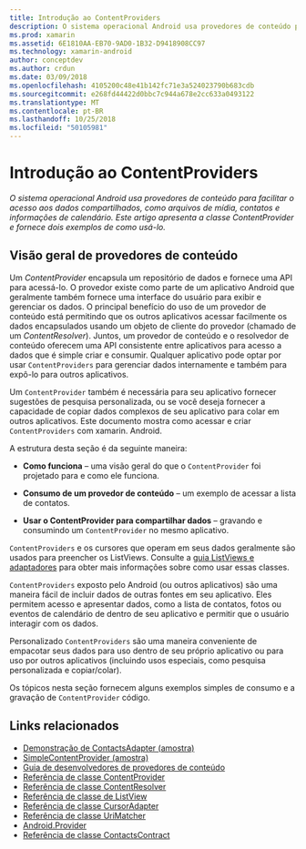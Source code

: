 ```yaml
---
title: Introdução ao ContentProviders
description: O sistema operacional Android usa provedores de conteúdo para facilitar o acesso aos dados compartilhados, como arquivos de mídia, contatos e informações de calendário. Este artigo apresenta a classe ContentProvider e fornece dois exemplos de como usá-lo.
ms.prod: xamarin
ms.assetid: 6E1810AA-EB70-9AD0-1B32-D9418908CC97
ms.technology: xamarin-android
author: conceptdev
ms.author: crdun
ms.date: 03/09/2018
ms.openlocfilehash: 4105200c48e41b142fc71e3a524023790b683cdb
ms.sourcegitcommit: e268fd44422d0bbc7c944a678e2cc633a0493122
ms.translationtype: MT
ms.contentlocale: pt-BR
ms.lasthandoff: 10/25/2018
ms.locfileid: "50105981"
---
```

# <a name="intro-to-contentproviders"></a>Introdução ao ContentProviders

_O sistema operacional Android usa provedores de conteúdo para facilitar o acesso aos dados compartilhados, como arquivos de mídia, contatos e informações de calendário. Este artigo apresenta a classe ContentProvider e fornece dois exemplos de como usá-lo._


## <a name="content-providers-overview"></a>Visão geral de provedores de conteúdo

Um *ContentProvider* encapsula um repositório de dados e fornece uma API para acessá-lo. O provedor existe como parte de um aplicativo Android que geralmente também fornece uma interface do usuário para exibir e gerenciar os dados. O principal benefício do uso de um provedor de conteúdo está permitindo que os outros aplicativos acessar facilmente os dados encapsulados usando um objeto de cliente do provedor (chamado de um *ContentResolver*). Juntos, um provedor de conteúdo e o resolvedor de conteúdo oferecem uma API consistente entre aplicativos para acesso a dados que é simple criar e consumir. Qualquer aplicativo pode optar por usar `ContentProviders` para gerenciar dados internamente e também para expô-lo para outros aplicativos.

Um `ContentProvider` também é necessária para seu aplicativo fornecer sugestões de pesquisa personalizada, ou se você deseja fornecer a capacidade de copiar dados complexos de seu aplicativo para colar em outros aplicativos. Este documento mostra como acessar e criar `ContentProviders` com xamarin. Android.

A estrutura desta seção é da seguinte maneira:

- **Como funciona** &ndash; uma visão geral do que o `ContentProvider` foi projetado para e como ele funciona.

- **Consumo de um provedor de conteúdo** &ndash; um exemplo de acessar a lista de contatos.

- **Usar o ContentProvider para compartilhar dados** &ndash; gravando e consumindo um `ContentProvider` no mesmo aplicativo.

`ContentProviders` e os cursores que operam em seus dados geralmente são usados para preencher os ListViews. Consulte a [guia ListViews e adaptadores](~/android/user-interface/layouts/list-view/index.md) para obter mais informações sobre como usar essas classes.

`ContentProviders` exposto pelo Android (ou outros aplicativos) são uma maneira fácil de incluir dados de outras fontes em seu aplicativo. Eles permitem acesso e apresentar dados, como a lista de contatos, fotos ou eventos de calendário de dentro de seu aplicativo e permitir que o usuário interagir com os dados.

Personalizado `ContentProviders` são uma maneira conveniente de empacotar seus dados para uso dentro de seu próprio aplicativo ou para uso por outros aplicativos (incluindo usos especiais, como pesquisa personalizada e copiar/colar).

Os tópicos nesta seção fornecem alguns exemplos simples de consumo e a gravação de `ContentProvider` código.



## <a name="related-links"></a>Links relacionados

- [Demonstração de ContactsAdapter (amostra)](https://developer.xamarin.com/samples/monodroid/PlatformFeatures/ContactsAdapterDemo/)
- [SimpleContentProvider (amostra)](https://developer.xamarin.com/samples/monodroid/PlatformFeatures/SimpleContentProvider)
- [Guia de desenvolvedores de provedores de conteúdo](http://developer.android.com/guide/topics/providers/content-providers.html)
- [Referência de classe ContentProvider](https://developer.xamarin.com/api/type/Android.Content.ContentProvider/)
- [Referência de classe ContentResolver](https://developer.xamarin.com/api/type/Android.Content.ContentResolver/)
- [Referência de classe de ListView](https://developer.xamarin.com/api/type/Android.Widget.ListView/)
- [Referência de classe CursorAdapter](https://developer.xamarin.com/api/type/Android.Widget.CursorAdapter/)
- [Referência de classe UriMatcher](https://developer.xamarin.com/api/type/Android.Content.UriMatcher/)
- [Android.Provider](https://developer.xamarin.com/api/namespace/Android.Provider/)
- [Referência de classe ContactsContract](https://developer.xamarin.com/api/type/Android.Provider.ContactsContract/)
